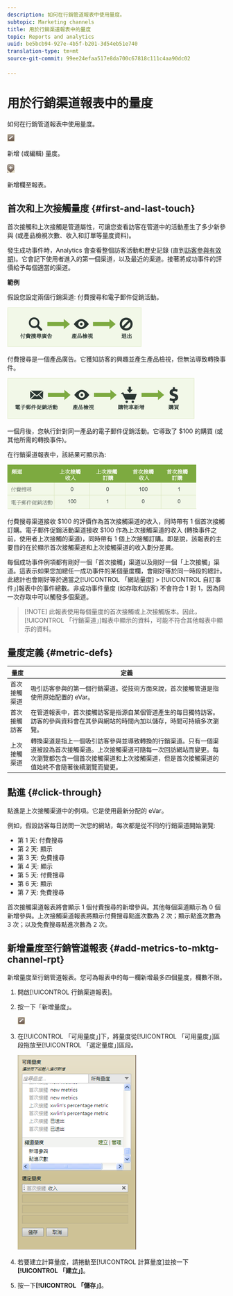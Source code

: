```yaml
---
description: 如何在行銷管道報表中使用量度。
subtopic: Marketing channels
title: 用於行銷渠道報表中的量度
topic: Reports and analytics
uuid: be5bcb94-927e-4b5f-b201-3d54eb51e740
translation-type: tm+mt
source-git-commit: 99ee24efaa517e8da700c67818c111c4aa90dc02

---
```



# 用於行銷渠道報表中的量度

如何在行銷管道報表中使用量度。

![](assets/metric_edit_icon.png)

新增 (或編輯) 量度。

![](assets/add_column_icon.png)

新增欄至報表。

## 首次和上次接觸量度 {#first-and-last-touch}

首次接觸和上次接觸是管道屬性，可讓您查看訪客在管道中的活動產生了多少新參與 (或產品檢視次數、收入和訂單等量度資料)。

發生成功事件時，Analytics 會查看整個訪客活動和歷史記錄 (直到[訪客參與有效期](/help/components/c-marketing-channels/visitor-engagement.md))。它會記下使用者進入的第一個渠道，以及最近的渠道。接著將成功事件的評價給予每個適當的渠道。

<!-- 

<note>
  A first-touch value has a rolling expiration based on the frequency of a visitor returning to the site. This first-touch expiration resets whenever a visitor returns to the site. This effects reporting by causing first-touch values to persist longer than you might expect. For example, this can occur if an instance of an first-touch channel was created a year ago. Remove the values on the eVar in the admin console to reset.
</note>

 -->

**範例**

假設您設定兩個行銷渠道: 付費搜尋和電子郵件促銷活動。

![](assets/paid_search.png)

付費搜尋是一個產品廣告。它獲知訪客的興趣並產生產品檢視，但無法導致轉換事件。

![](assets/email_campaign.png)

一個月後，您執行針對同一產品的電子郵件促銷活動。它導致了 $100 的購買 (或其他所需的轉換事件)。

在行銷渠道報表中，該結果可顯示為:

![](assets/report-graphic.png)

付費搜尋渠道接收 $100 的評價作為首次接觸渠道的收入，同時帶有 1 個首次接觸訂購。電子郵件促銷活動渠道接收 $100 作為上次接觸渠道的收入 (轉換事件之前，使用者上次接觸的渠道)，同時帶有 1 個上次接觸訂購。即是說，該報表的主要目的在於顯示首次接觸渠道和上次接觸渠道的收入劃分差異。

每個成功事件例項都有剛好一個「首次接觸」渠道以及剛好一個「上次接觸」渠道。這表示如果您加總任一成功事件的某個量度欄，會剛好等於同一時段的總計。此總計也會剛好等於適當之[!UICONTROL 「網站量度] &gt; [!UICONTROL 自訂事件」]報表中的事件總數。非成功事件量度 (如存取和訪客) 不會符合 1 對 1，因為同一次存取中可以觸發多個渠道。

> [!NOTE] 此報表使用每個量度的首次接觸或上次接觸版本。因此，[!UICONTROL 「行銷渠道」]報表中顯示的資料，可能不符合其他報表中顯示的資料。

## 量度定義 {#metric-defs}

| 量度 | 定義 |
|--- |--- |
| 首次接觸渠道 | 吸引訪客參與的第一個行銷渠道。從技術方面來說，首次接觸管道是指使用原始配置的 eVar。 |
| 首次接觸訪客 | 在管道報表中，首次接觸訪客是指源自某個管道產生的每日獨特訪客。訪客的參與資料會在其參與網站的時間內加以儲存，時間可持續多次瀏覽。 |
| 上次接觸渠道 | 轉換渠道是指上一個吸引訪客參與並導致轉換的行銷渠道。只有一個渠道被設為首次接觸渠道。上次接觸渠道可隨每一次回訪網站而變更。每次瀏覽都包含一個首次接觸渠道和上次接觸渠道，但是首次接觸渠道的值始終不會隨著後續瀏覽而變更。 |

## 點進 {#click-through}

點進是上次接觸渠道中的例項。它是使用最新分配的 eVar。

例如，假設訪客每日訪問一次您的網站，每次都是從不同的行銷渠道開始瀏覽:

* 第 1 天: 付費搜尋
* 第 2 天: 顯示
* 第 3 天: 免費搜尋
* 第 4 天: 顯示
* 第 5 天: 付費搜尋
* 第 6 天: 顯示
* 第 7 天: 免費搜尋

首次接觸渠道報表將會顯示 1 個付費搜尋的新增參與。其他每個渠道顯示為 0 個新增參與。上次接觸渠道報表將顯示付費搜尋點進次數為 2 次；顯示點進次數為 3 次；以及免費搜尋點進次數為 2 次。

## 新增量度至行銷管道報表 {#add-metrics-to-mktg-channel-rpt}

新增量度至行銷管道報表。您可為報表中的每一欄新增最多四個量度，欄數不限。

1. 開啟[!UICONTROL 行銷渠道報表]。
1. 按一下「新增量度」。

   ![](assets/metric_edit_icon.png)

1. 在[!UICONTROL 「可用量度」]下，將量度從[!UICONTROL 「可用量度」]區段拖放至[!UICONTROL 「選定量度」]區段。

   ![步驟結果](assets/metric_create.png)

1. 若要建立計算量度，請捲動至[!UICONTROL 計算量度]並按一下&#x200B;**[!UICONTROL 「建立」]**。
1. 按一下&#x200B;**[!UICONTROL 「儲存」]**。
